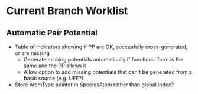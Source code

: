 # Current Branch Worklist

## Automatic Pair Potential
- Table of indicators showing if PP are OK, succesfully cross-generated, or are missing
  - Generate missing potentials automatically if functional form is the same and the PP allows it
  - Allow option to add missing potentials that can't be generated from a basic source (e.g. UFF?) 
- Store AtomType pointer in SpeciesAtom rather than global index?
